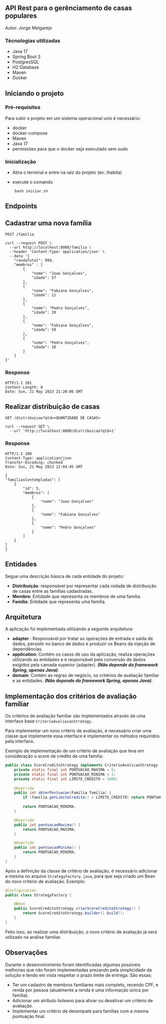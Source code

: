 <!-- SOBRE O PROJETO -->
## API Rest para o gerênciamento de casas populares

Autor: Jorge Melgarejo

### Técnologias utilizadas

* Java 17
* Spring Boot 3
* PostgresSQL
* H2 Database
* Maven
* Docker



<!-- INICIANDO PROJETO -->
## Iniciando o projeto

### Pré-requisitos

Para subir o projeto em um sistema operacional unix
é necessário:

* docker
* docker-compose
* Maven
* Java 17
* permissões para que o docker seja executado sem sudo

### Inicialização

* Abra o terminal e entre na raiz do projeto (ex: /habita)

* execute o comando

       bash iniciar.sh

<!-- ENDPOINTS -->
## Endpoints

## Cadastrar uma nova família
`POST /familia`

```
curl --request POST \
  --url http://localhost:8080/familia \
  --header 'Content-Type: application/json' \
  --data '{
	"rendaTotal": 999,
	"membros" : [
		{
			"nome": "Joao Gonçalves",
			"idade": 57
		},
		{
			"nome": "Fabiana Gonçalves",
			"idade": 11
		},
		{
			"nome": "Pedro Gonçalves",
			"idade": 20
		},
		{
			"nome": "Fabiana Gonçalves",
			"idade": 50
		},
		{
			"nome": "Pedro Gonçalves",
			"idade": 18
		}
	]
}'
```

### Response

    HTTP/1.1 201
    Content-Length: 0
    Date: Sun, 21 May 2023 21:28:06 GMT

## Realizar distribuição de casas
`GET /distribuicao?qtd=<QUANTIDADE DE CASAS>`

```
curl --request GET \
  --url 'http://localhost:8080/distribuicao?qtd=1'
```

### Response

    HTTP/1.1 200
    Content-Type: application/json
    Transfer-Encoding: chunked
    Date: Sun, 21 May 2023 22:04:45 GMT

```
{
"familiasContempladas": [
    {
        "id": 5,
        "membros": [
            {
                "nome": "Joao Gonçalves"
            },
            {
                "nome": "Fabiana Gonçalves"
            },
            {
                "nome": "Pedro Gonçalves"
            }
        ]
    }
]
}
```
## Entidades
Segue uma descrição básica de cada entidade do projeto:

*  **Distribuição**: responsável por representar cada rodada de distribuição de casas entre as famílias cadastradas.
*  **Membro**: Entidade que representa os membros de uma família.
*  **Família**: Entidade que representa uma família.

## Arquitetura
A aplicação foi implementada utilizando a seguinte arquitetura:
* **adapter** :  Responsável por tratar as operações de entrada e saída de dados, persistir no banco de dados e produzir os Beans da injeção de dependências.
* **application**: Contém os casos de uso da aplicação, realiza operações utilizando as entidades e é responsável pela conversão de dados exigidos pela camada superior (adapter). _**(Não depende do framework Spring, apenas Java)**_.
* **domain**: Contém as regras de negócio, os critérios de avaliação famíliar e as entidades. _**(Não depende do framework Spring, apenas Java)**_.

## Implementação dos critérios de avaliação famíliar
Os critérios de avaliação famíliar são implementados através de uma interface base `CriterioAvaliacaoStrategy`.

Para implementar um novo critério de avaliação, é necessário criar uma classe que implemente essa interface e implementar os métodos requiridos pela interface.

Exemplo de implementação de um critério de avaliação que leva em consideração o score de crédito de uma família:

```JAVA
public class ScoreCreditoStrategy implements CriterioAvalicaoStrategy {
    private static final int PONTUACAO_MAXIMA = 5;
    private static final int PONTUACAO_MINIMA = 3;
    private static final int LIMITE_CREDITO = 1000;
    
    @Override
    public int obterPontuacao(Familia familia) {
        if (familia.getLimiteCredito() < LIMITE_CREDITO) return PONTUACAO_MAXIMA;
        
        return PONTUACAO_MINIMA;
    }

    @Override
    public int pontuacaoMaxima() {
        return PONTUACAO_MAXIMA;
    }

    @Override
    public int pontuacaoMinima() {
        return PONTUACAO_MINIMA;
    }
}
```

Após a definição da classe de critério de avaliação, é necessário adicionar a mesma no arquivo `StrategyFactory.java`, para que seja criado um Bean do novo critério de avaliação.
Exemplo:

```JAVA
@Configuration
public class StrategyFactory {

    @Bean
    public ScoreCreditoStrategy criarScoreCreditoStrategy() {
        return ScoreCreditoStrategy.builder().build();
    }
}

```

Feito isso, ao realizar uma distribuição, o novo critério de avaliação já será utilizado na análise familiar.


## Observações

Durante o desenvolvimento foram identificadas algumas possíveis melhorias que não foram implementadas prezando pela 
simplicidade da solução e tendo em vista respeitar o prazo limite de entrega. São essas:

* Ter um cadastro de membros familiares mais completo, recendo CPF, e renda por pessoa (atualmente a renda é uma informação única por família).
* Adicionar um atributo boleano para ativar ou desativar um critério de avaliação.
* Implementar um critério de desempate para famílias com a mesma pontuação final.